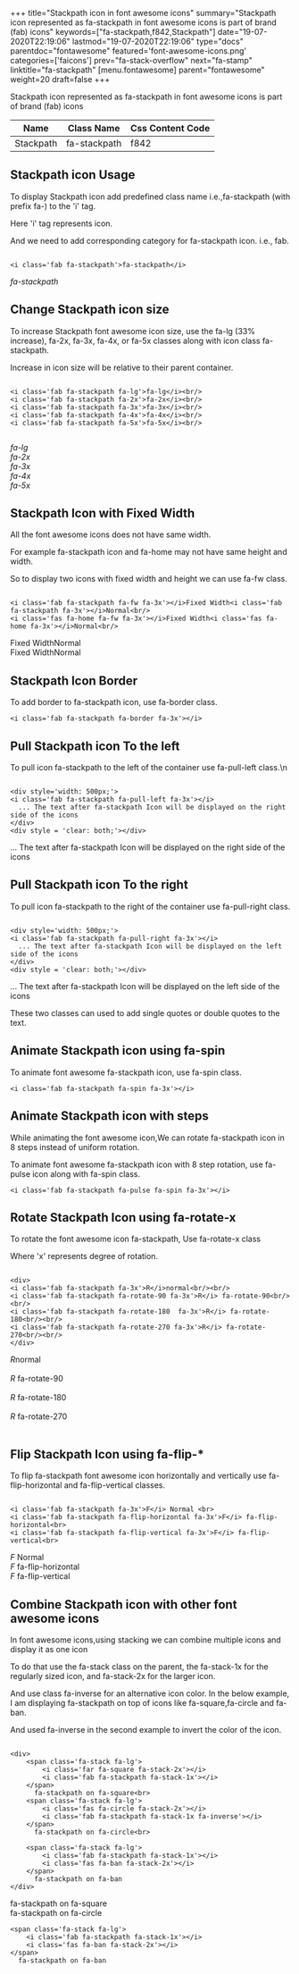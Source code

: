 +++
title="Stackpath icon in font awesome icons"
summary="Stackpath icon represented as fa-stackpath in font awesome icons is part of brand (fab) icons"
keywords=["fa-stackpath,f842,Stackpath"]
date="19-07-2020T22:19:06"
lastmod="19-07-2020T22:19:06"
type="docs"
parentdoc="fontawesome"
featured='font-awesome-icons.png'
categories=['faicons']
prev="fa-stack-overflow"
next="fa-stamp"
linktitle="fa-stackpath"
[menu.fontawesome]
parent="fontawesome"
weight=20
draft=false
+++


Stackpath icon represented as fa-stackpath in font awesome icons is part of brand (fab) icons

<div class='table-responsive'><table class='table'><thead><tr><th>Name</th><th>Class Name</th><th>Css Content Code</th></tr></thead><tbody><tr><td>Stackpath</td><td>fa-stackpath</td><td>f842</td></tr></tbody></table></div>



## Stackpath icon Usage

To display Stackpath icon add predefined class name i.e.,fa-stackpath (with prefix fa-) to the 'i' tag.

Here 'i' tag represents icon.

And we need to add corresponding category for fa-stackpath icon. i.e., fab.


```

<i class='fab fa-stackpath'>fa-stackpath</i>
```

<i class='fab fa-stackpath'>fa-stackpath</i>




## Change Stackpath icon size
To increase Stackpath font awesome icon size, use the fa-lg (33% increase), fa-2x, fa-3x, fa-4x, or fa-5x classes along with icon class fa-stackpath.

Increase in icon size will be relative to their parent container. 

```

<i class='fab fa-stackpath fa-lg'>fa-lg</i><br/>
<i class='fab fa-stackpath fa-2x'>fa-2x</i><br/>
<i class='fab fa-stackpath fa-3x'>fa-3x</i><br/>
<i class='fab fa-stackpath fa-4x'>fa-4x</i><br/>
<i class='fab fa-stackpath fa-5x'>fa-5x</i><br/>
            
```

<i class='fab fa-stackpath fa-lg'>fa-lg</i><br/>
<i class='fab fa-stackpath fa-2x'>fa-2x</i><br/>
<i class='fab fa-stackpath fa-3x'>fa-3x</i><br/>
<i class='fab fa-stackpath fa-4x'>fa-4x</i><br/>
<i class='fab fa-stackpath fa-5x'>fa-5x</i><br/>
            



## Stackpath Icon with Fixed Width 

All the font awesome icons does not have same width.

For example fa-stackpath icon and fa-home may not have same height and width.

So to display two icons with fixed width and height we can use fa-fw class.


```

<i class='fab fa-stackpath fa-fw fa-3x'></i>Fixed Width<i class='fab fa-stackpath fa-3x'></i>Normal<br/>
<i class='fas fa-home fa-fw fa-3x'></i>Fixed Width<i class='fas fa-home fa-3x'></i>Normal<br/>
```

<i class='fab fa-stackpath fa-fw fa-3x'></i>Fixed Width<i class='fab fa-stackpath fa-3x'></i>Normal<br/>
<i class='fas fa-home fa-fw fa-3x'></i>Fixed Width<i class='fas fa-home fa-3x'></i>Normal<br/>



## Stackpath Icon Border 

To add border to fa-stackpath icon, use fa-border class.


```
<i class='fab fa-stackpath fa-border fa-3x'></i>

```
<i class='fab fa-stackpath fa-border fa-3x'></i>





## Pull Stackpath icon To the left

To pull icon fa-stackpath to the left of the container use fa-pull-left class.\n

```

<div style='width: 500px;'>
<i class='fab fa-stackpath fa-pull-left fa-3x'></i>
  ... The text after fa-stackpath Icon will be displayed on the right side of the icons
</div>
<div style = 'clear: both;'></div>
```

<div style='width: 500px;'>
<i class='fab fa-stackpath fa-pull-left fa-3x'></i>
  ... The text after fa-stackpath Icon will be displayed on the right side of the icons
</div>
<div style = 'clear: both;'></div>




## Pull Stackpath icon To the right
To pull icon fa-stackpath to the right of the container use fa-pull-right class.

```

<div style='width: 500px;'>
<i class='fab fa-stackpath fa-pull-right fa-3x'></i>
  ... The text after fa-stackpath Icon will be displayed on the left side of the icons
</div>
<div style = 'clear: both;'></div>
```

<div style='width: 500px;'>
<i class='fab fa-stackpath fa-pull-right fa-3x'></i>
  ... The text after fa-stackpath Icon will be displayed on the left side of the icons
</div>
<div style = 'clear: both;'></div>

These two classes can used to add single quotes or double quotes to the text.


## Animate Stackpath icon using fa-spin
To animate font awesome fa-stackpath icon, use fa-spin class.

```
<i class='fab fa-stackpath fa-spin fa-3x'></i>
```
<i class='fab fa-stackpath fa-spin fa-3x'></i>




## Animate Stackpath icon with steps
While animating the font awesome icon,We can rotate fa-stackpath icon in 8 steps instead of uniform rotation.

To animate font awesome fa-stackpath icon with 8 step rotation, use fa-pulse icon along with fa-spin class.


```
<i class='fab fa-stackpath fa-pulse fa-spin fa-3x'></i>

```
<i class='fab fa-stackpath fa-pulse fa-spin fa-3x'></i>





## Rotate Stackpath Icon using fa-rotate-x
To rotate the font awesome icon fa-stackpath, Use fa-rotate-x class

Where 'x' represents degree of rotation.


```

<div>
<i class='fab fa-stackpath fa-3x'>R</i>normal<br/><br/>
<i class='fab fa-stackpath fa-rotate-90 fa-3x'>R</i> fa-rotate-90<br/><br/> 
<i class='fab fa-stackpath fa-rotate-180  fa-3x'>R</i> fa-rotate-180<br/><br/> 
<i class='fab fa-stackpath fa-rotate-270 fa-3x'>R</i> fa-rotate-270<br/><br/>
</div>
```

<div>
<i class='fab fa-stackpath fa-3x'>R</i>normal<br/><br/>
<i class='fab fa-stackpath fa-rotate-90 fa-3x'>R</i> fa-rotate-90<br/><br/> 
<i class='fab fa-stackpath fa-rotate-180  fa-3x'>R</i> fa-rotate-180<br/><br/> 
<i class='fab fa-stackpath fa-rotate-270 fa-3x'>R</i> fa-rotate-270<br/><br/>
</div>




## Flip Stackpath Icon using fa-flip-*
To flip fa-stackpath font awesome icon horizontally and vertically use fa-flip-horizontal and fa-flip-vertical classes. 

```

<i class='fab fa-stackpath fa-3x'>F</i> Normal <br>
<i class='fab fa-stackpath fa-flip-horizontal fa-3x'>F</i> fa-flip-horizontal<br>
<i class='fab fa-stackpath fa-flip-vertical fa-3x'>F</i> fa-flip-vertical<br>
```

<i class='fab fa-stackpath fa-3x'>F</i> Normal <br>
<i class='fab fa-stackpath fa-flip-horizontal fa-3x'>F</i> fa-flip-horizontal<br>
<i class='fab fa-stackpath fa-flip-vertical fa-3x'>F</i> fa-flip-vertical<br>




## Combine Stackpath icon with other font awesome icons
In font awesome icons,using stacking we can combine multiple icons and display it as one icon 

To do that use the fa-stack class on the parent, the fa-stack-1x for the regularly sized icon, and fa-stack-2x for the larger icon.

And use class fa-inverse for an alternative icon color. 
In the below example, I am displaying fa-stackpath on top of icons like fa-square,fa-circle and fa-ban.

And used fa-inverse in the second example to invert the color of the icon.

```

<div>
    <span class='fa-stack fa-lg'>
        <i class='far fa-square fa-stack-2x'></i>
        <i class='fab fa-stackpath fa-stack-1x'></i>
    </span>
      fa-stackpath on fa-square<br>
    <span class='fa-stack fa-lg'>
        <i class='fas fa-circle fa-stack-2x'></i>
        <i class='fab fa-stackpath fa-stack-1x fa-inverse'></i>
    </span>
      fa-stackpath on fa-circle<br>

    <span class='fa-stack fa-lg'>
        <i class='fab fa-stackpath fa-stack-1x'></i>
        <i class='fas fa-ban fa-stack-2x'></i>
    </span>
      fa-stackpath on fa-ban
</div>
```

<div>
    <span class='fa-stack fa-lg'>
        <i class='far fa-square fa-stack-2x'></i>
        <i class='fab fa-stackpath fa-stack-1x'></i>
    </span>
      fa-stackpath on fa-square<br>
    <span class='fa-stack fa-lg'>
        <i class='fas fa-circle fa-stack-2x'></i>
        <i class='fab fa-stackpath fa-stack-1x fa-inverse'></i>
    </span>
      fa-stackpath on fa-circle<br>

    <span class='fa-stack fa-lg'>
        <i class='fab fa-stackpath fa-stack-1x'></i>
        <i class='fas fa-ban fa-stack-2x'></i>
    </span>
      fa-stackpath on fa-ban
</div>






